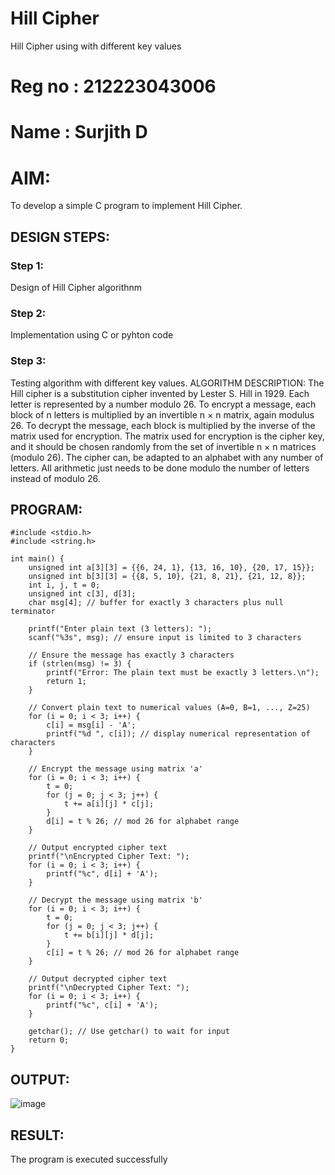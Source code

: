 # Hill Cipher
Hill Cipher using with different key values

# Reg no : 212223043006
# Name :   Surjith D

# AIM:

To develop a simple C program to implement Hill Cipher.

## DESIGN STEPS:

### Step 1:

Design of Hill Cipher algorithnm 

### Step 2:

Implementation using C or pyhton code

### Step 3:

Testing algorithm with different key values. 
ALGORITHM DESCRIPTION:
The Hill cipher is a substitution cipher invented by Lester S. Hill in 1929. Each letter is represented by a number modulo 26. To encrypt a message, each block of n letters is multiplied by an invertible n × n matrix, again modulus 26.
To decrypt the message, each block is multiplied by the inverse of the matrix used for encryption. The matrix used for encryption is the cipher key, and it should be chosen randomly from the set of invertible n × n matrices (modulo 26).
The cipher can, be adapted to an alphabet with any number of letters. All arithmetic just needs to be done modulo the number of letters instead of modulo 26.


## PROGRAM:
```
#include <stdio.h>
#include <string.h>

int main() {
    unsigned int a[3][3] = {{6, 24, 1}, {13, 16, 10}, {20, 17, 15}};
    unsigned int b[3][3] = {{8, 5, 10}, {21, 8, 21}, {21, 12, 8}};
    int i, j, t = 0;
    unsigned int c[3], d[3];
    char msg[4]; // buffer for exactly 3 characters plus null terminator

    printf("Enter plain text (3 letters): ");
    scanf("%3s", msg); // ensure input is limited to 3 characters

    // Ensure the message has exactly 3 characters
    if (strlen(msg) != 3) {
        printf("Error: The plain text must be exactly 3 letters.\n");
        return 1;
    }

    // Convert plain text to numerical values (A=0, B=1, ..., Z=25)
    for (i = 0; i < 3; i++) {
        c[i] = msg[i] - 'A';
        printf("%d ", c[i]); // display numerical representation of characters
    }

    // Encrypt the message using matrix 'a'
    for (i = 0; i < 3; i++) {
        t = 0;
        for (j = 0; j < 3; j++) {
            t += a[i][j] * c[j];
        }
        d[i] = t % 26; // mod 26 for alphabet range
    }

    // Output encrypted cipher text
    printf("\nEncrypted Cipher Text: ");
    for (i = 0; i < 3; i++) {
        printf("%c", d[i] + 'A');
    }

    // Decrypt the message using matrix 'b'
    for (i = 0; i < 3; i++) {
        t = 0;
        for (j = 0; j < 3; j++) {
            t += b[i][j] * d[j];
        }
        c[i] = t % 26; // mod 26 for alphabet range
    }

    // Output decrypted cipher text
    printf("\nDecrypted Cipher Text: ");
    for (i = 0; i < 3; i++) {
        printf("%c", c[i] + 'A');
    }

    getchar(); // Use getchar() to wait for input
    return 0;
}

```
## OUTPUT:
![image](https://github.com/user-attachments/assets/ed9518f4-a869-425e-9f6d-966c77da0825)


## RESULT:
The program is executed successfully
